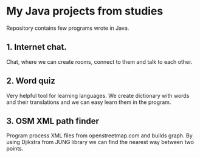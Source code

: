 # My Java projects from studies

Repository contains few programs wrote in Java.

## 1. Internet chat.
Chat, where we can create rooms, connect to them and talk to each other.

## 2. Word quiz
Very helpful tool for learning languages. We create dictionary with words 
and their translations and we can easy learn them in the program.

## 3. OSM XML path finder 
Program process XML files from openstreetmap.com and builds graph. By using 
Djikstra from JUNG library we can find the nearest way between two points.

